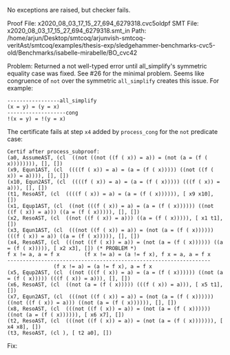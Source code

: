 No exceptions are raised, but checker fails.

Proof File: x2020_08_03_17_15_27_694_6279318.cvc5oldpf
SMT File: x2020_08_03_17_15_27_694_6279318.smt_in
Path: /home/arjun/Desktop/smtcoq/arjunvish-smtcoq-veritAst/smtcoq/examples/thesis-exp/sledgehammer-benchmarks-cvc5-old/Benchmarks/isabelle-mirabelle/BO_cvc42

Problem: Returned a not well-typed error until all_simplify's symmetric equality case was fixed. See #26 for the minimal problem. Seems like congruence of `not` over the symmetric `all_simplify` creates this issue. For example:
```
-----------------all_simplify
(x = y) = (y = x)
-------------------cong
!(x = y) = !(y = x)
```
The certificate fails at step `x4` added by `process_cong` for the `not` predicate case:
```
Certif after process_subproof: 
(a0, AssumeAST, (cl  ((not ((not ((f ( x)) = a)) = (not (a = (f ( x)))))))), [], [])
(x9, Equn1AST, (cl  ((((f ( x)) = a) = (a = (f ( x))))) ((not ((f ( x)) = a)))), [], [])
(x10, Equn2AST, (cl  ((((f ( x)) = a) = (a = (f ( x))))) (((f ( x)) = a))), [], [])
(t1, ResoAST, (cl  ((((f ( x)) = a) = (a = (f ( x)))))), [ x9 x10], [])
(x1, Equp1AST, (cl  ((not (((f ( x)) = a) = (a = (f ( x)))))) ((not ((f ( x)) = a))) ((a = (f ( x))))), [], [])
(x2, ResoAST, (cl  ((not ((f ( x)) = a))) ((a = (f ( x))))), [ x1 t1], [])
(x3, Equn1AST, (cl  (((not ((f ( x)) = a)) = (not (a = (f ( x)))))) (((f ( x)) = a)) ((a = (f ( x))))), [], [])
(x4, ResoAST, (cl  (((not ((f ( x)) = a)) = (not (a = (f ( x)))))) ((a = (f ( x))))), [ x2 x3], []) (* PROBLEM *)
f x != a, a = f x        (f x != a) = (a != f x), f x = a, a = f x
------------------------------------------------------------------
               (f x != a) = (a != f x), a = f x
(x5, Equp2AST, (cl  ((not (((f ( x)) = a) = (a = (f ( x)))))) ((not (a = (f ( x))))) (((f ( x)) = a))), [], [])
(x6, ResoAST, (cl  ((not (a = (f ( x))))) (((f ( x)) = a))), [ x5 t1], [])
(x7, Equn2AST, (cl  (((not ((f ( x)) = a)) = (not (a = (f ( x)))))) ((not ((f ( x)) = a))) ((not (a = (f ( x)))))), [], [])
(x8, ResoAST, (cl  (((not ((f ( x)) = a)) = (not (a = (f ( x)))))) ((not (a = (f ( x)))))), [ x6 x7], [])
(t2, ResoAST, (cl  (((not ((f ( x)) = a)) = (not (a = (f ( x))))))), [ x4 x8], [])
(t3, ResoAST, (cl ), [ t2 a0], [])
```

Fix:
